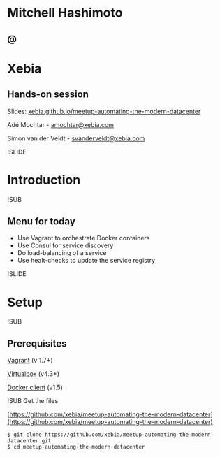 # Mitchell Hashimoto
## @
# Xebia
## Hands-on session

Slides: [xebia.github.io/meetup-automating-the-modern-datacenter](http://xebia.github.io/meetup-automating-the-modern-datacenter)

Adé Mochtar - [amochtar@xebia.com](mailto:amochtar@xebia.com)

Simon van der Veldt - [svanderveldt@xebia.com](mailto:svanderveldt@xebia.com)



!SLIDE
# Introduction


!SUB
## Menu for today

- Use Vagrant to orchestrate Docker containers
- Use Consul for service discovery
- Do load-balancing of a service
- Use healt-checks to update the service registry



!SLIDE
# Setup


!SUB
## Prerequisites
[Vagrant](https://docs.vagrantup.com/v2/installation/index.html) (v 1.7+)

[Virtualbox](https://www.virtualbox.org/wiki/Downloads) (v4.3+)

[Docker client](https://docs.docker.com/installation/) (v1.5)



!SUB
Get the files

[https://github.com/xebia/meetup-automating-the-modern-datacenter](https://github.com/xebia/meetup-automating-the-modern-datacenter)
```
$ git clone https://github.com/xebia/meetup-automating-the-modern-datacenter.git
$ cd meetup-automating-the-modern-datacenter
```
